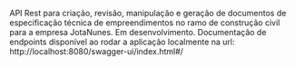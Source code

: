 API Rest para criação, revisão, manipulação e geração de documentos de especificação técnica de empreendimentos no ramo de construção civil para a empresa JotaNunes.
Em desenvolvimento.
Documentação de endpoints disponível ao rodar a aplicação localmente na url: http://localhost:8080/swagger-ui/index.html#/
